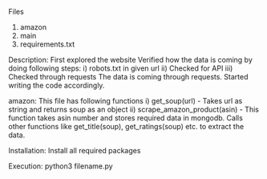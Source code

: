 Files
1) amazon
2) main
3) requirements.txt

Description:
First explored the website
Verified how the data is coming by doing following steps:
i) robots.txt in given url
ii) Checked for API
iii) Checked through requests
The data is coming through requests. Started writing the code accordingly.

amazon: This file has following functions
i) get_soup(url) - Takes url as string and returns soup as an object
ii) scrape_amazon_product(asin) -  This function takes asin number and stores required data in mongodb. Calls other functions like get_title(soup), get_ratings(soup) etc. to extract the data.

Installation:
Install all required packages

Execution:
python3 filename.py